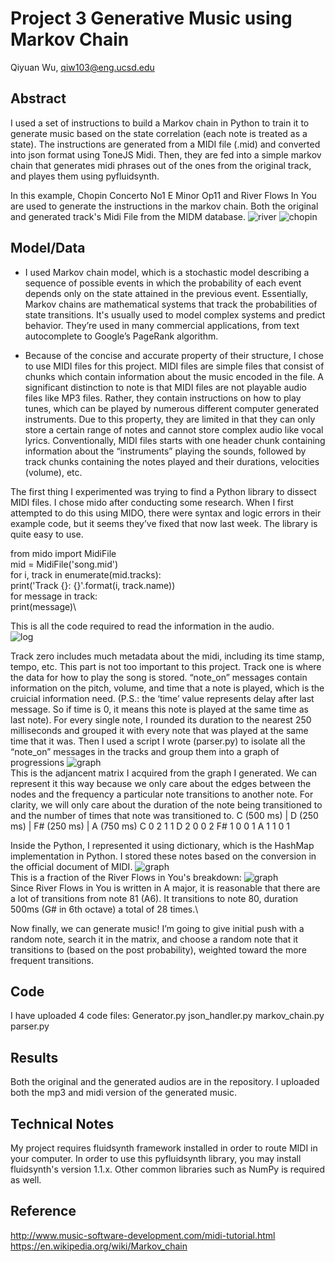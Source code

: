 # Project 3 Generative Music using Markov Chain

Qiyuan Wu, qiw103@eng.ucsd.edu


## Abstract

I used a set of instructions to build a Markov chain in Python to train it to generate music based on the state correlation (each note is treated as a state). The instructions are generated from a MIDI file (.mid) and converted into json format using ToneJS Midi. Then, they are fed into a simple markov chain that generates midi phrases out of the ones from the original track, and playes them using pyfluidsynth.

In this example, Chopin Concerto No1 E Minor Op11 and River Flows In You are used to generate the instructions in the markov chain. Both the original and generated track's Midi File from the MIDM database.
![river](https://miro.medium.com/max/750/0*xyeeNUWzLO___J8P.jpg)
![chopin](https://i.ytimg.com/vi/38uEZN5-Hqg/maxresdefault.jpg)
## Model/Data

- I used Markov chain model, which is a stochastic model describing a sequence of possible events in which the probability of each event depends only on the state attained in the previous event. Essentially, Markov chains are mathematical systems that track the probabilities of state transitions. It's usually used to model complex systems and predict behavior. They’re used in many commercial applications, from text autocomplete to Google’s PageRank algorithm. 

- Because of the concise and accurate property of their structure, I chose to use MIDI files for this project. MIDI files are simple files that consist of chunks which contain information about the music encoded in the file. A significant distinction to note is that MIDI files are not playable audio files like MP3 files. Rather, they contain instructions on how to play tunes, which can be played by numerous different computer generated instruments. Due to this property, they are limited in that they can only store a certain range of notes and cannot store complex audio like vocal lyrics.
Conventionally, MIDI files starts with one header chunk containing information about the “instruments” playing the sounds, followed by track chunks containing the notes played and their durations, velocities (volume), etc.

The first thing I experimented was trying to find a Python library to dissect MIDI files. I chose mido after conducting some research. When I first attempted to do this using MIDO, there were syntax and logic errors in their example code, but it seems they’ve fixed that now last week. The library is quite easy to use.

from mido import MidiFile\
mid = MidiFile('song.mid')\
for i, track in enumerate(mid.tracks):\
    print('Track {}: {}'.format(i, track.name))\
    for message in track:\
        print(message)\
        
This is all the code required to read the information in the audio.  
![log](https://miro.medium.com/max/930/1*kVhhR7OsXtovWG6bRkYPkA.png)

Track zero includes much metadata about the midi, including its time stamp, tempo, etc. This part is not too important to this project.
Track one is where the data for how to play the song is stored. “note_on” messages contain information on the pitch, volume, and time that a note is played, which is the cruicial information need. (P.S.: the ‘time’ value represents delay after last message. So if time is 0, it means this note is played at the same time as last note). For every single note, I rounded its duration to the nearest 250 milliseconds and grouped it with every note that was played at the same time that it was.
Then I used a script I wrote (parser.py) to isolate all the “note_on” messages in the tracks and group them into a graph of progressions
![graph](https://miro.medium.com/max/820/1*_1_LSDlgkCQIN3DIlrPddw.png)\
This is the adjancent matrix I acquired from the graph I generated. We can represent it this way because we only care about the edges between the nodes and the frequency a particular note transitions to another note. For clarity, we will only care about the duration of the note being transitioned to and the number of times that note was transitioned to.
       C (500 ms) | D (250 ms) | F# (250 ms) | A (750 ms)
C       0            2            1             1
D       2            0            0             2
F#      1            0            0             1
A       1            1            0             1

Inside the Python, I represented it using dictionary, which is the HashMap implementation in Python. I stored these notes based on the conversion in the official document of MIDI.
![graph](https://miro.medium.com/max/645/1*GUQ8Q3yil6EjSrsbd-whcw.png)\
This is a fraction of the River Flows in You's breakdown:
![graph](https://miro.medium.com/max/1525/1*M_U2kn9-o689fUV7bFgRww.png)\
Since River Flows in You is written in A major, it is reasonable that there are a lot of transitions from note 81 (A6). It transitions to note 80, duration 500ms (G# in 6th octave) a total of 28 times.\

Now finally, we can generate music! I’m going to give initial push with a random note, search it in the matrix, and choose a random note that it transitions to (based on the post probability), weighted toward the more frequent transitions. 

## Code
I have uploaded 4 code files: 
Generator.py
json_handler.py
markov_chain.py
parser.py

## Results

Both the original and the generated audios are in the repository. I uploaded both the mp3 and midi version of the generated music.

## Technical Notes

My project requires fluidsynth framework installed in order to route MIDI in your computer. In order to use this pyfluidsynth library, you may install fluidsynth's version 1.1.x. Other common libraries such as NumPy is required as well.

## Reference

http://www.music-software-development.com/midi-tutorial.html
https://en.wikipedia.org/wiki/Markov_chain
